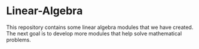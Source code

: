 # Linear-Algebra
This repository contains some linear algebra modules that we have created.
The next goal is to develop more modules that help solve mathematical problems.
